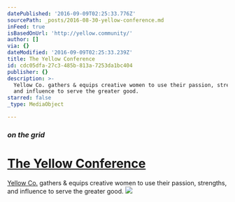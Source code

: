 ```yaml
---
datePublished: '2016-09-09T02:25:33.776Z'
sourcePath: _posts/2016-08-30-yellow-conference.md
inFeed: true
isBasedOnUrl: 'http://yellow.community/'
author: []
via: {}
dateModified: '2016-09-09T02:25:33.239Z'
title: The Yellow Conference
id: cdc05dfa-27c3-485b-813a-7253da1bc404
publisher: {}
description: >-
  Yellow Co. gathers & equips creative women to use their passion, strengths,
  and influence to serve the greater good.
starred: false
_type: MediaObject

---
```

### _on the grid_

# [The Yellow Conference][0]

[Yellow Co.][1] gathers & equips creative women to use their passion, strengths, and influence to serve the greater good.
![](https://the-grid-user-content.s3-us-west-2.amazonaws.com/83358f6a-2e79-4338-8b6f-0cd040c593d8.png)

[0]: http://yellow.community/ "The Yellow Conference"
[1]: http://yellow.community/